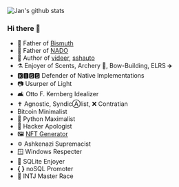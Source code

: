 ![Jan's github stats](https://github-readme-stats.vercel.app/api?username=hclivess&show_icons=true)

### Hi there 👋

- 🧒 Father of [Bismuth](https://github.com/bismuthfoundation/Bismuth)
- 👶 Father of [NADO](https://github.com/hclivess/nado)
- 📖 Author of [videer](https://github.com/hclivess/videer), [sshauto](https://github.com/hclivess/sshauto)
- ⚗️ Enjoyer of Scents, Archery 🏹, Bow-Building, ELRS ✈️
- 🅺🅸🆂🆂 Defender of Native Implementations
- 📷 Usurper of Light
- 🛋️ Otto F. Kernberg Idealizer
- ✝️️ Agnostic, SyndicⒶlist, ❌ Contratian
- ₿itcoin Minimalist
- 🐍 Python Maximalist
- 👤 Hacker Apologist
- 🖼️ [NFT Generator](https://teia.art/cyphernormie)
- ✡️ Ashkenazi Supremacist
- 🪟 Windows Respecter
- 📙 SQLite Enjoyer
- **{ }** noSQL Promoter
- 🤔 INTJ Master Race

